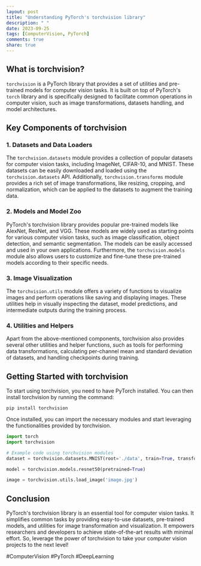 ```yaml
---
layout: post
title: "Understanding PyTorch's torchvision library"
description: " "
date: 2023-09-25
tags: [ComputerVision, PyTorch]
comments: true
share: true
---
```


## What is torchvision?

`torchvision` is a PyTorch library that provides a set of utilities and pre-trained models for computer vision tasks. It is built on top of PyTorch's `torch` library and is specifically designed to facilitate common operations in computer vision, such as image transformations, datasets handling, and model architectures.

## Key Components of torchvision

### 1. Datasets and Data Loaders

The `torchvision.datasets` module provides a collection of popular datasets for computer vision tasks, including ImageNet, CIFAR-10, and MNIST. These datasets can be easily downloaded and loaded using the `torchvision.datasets` API. Additionally, `torchvision.transforms` module provides a rich set of image transformations, like resizing, cropping, and normalization, which can be applied to the datasets to augment the training data.

### 2. Models and Model Zoo

PyTorch's torchvision library provides popular pre-trained models like AlexNet, ResNet, and VGG. These models are widely used as starting points for various computer vision tasks, such as image classification, object detection, and semantic segmentation. The models can be easily accessed and used in your own applications. Furthermore, the `torchvision.models` module also allows users to customize and fine-tune these pre-trained models according to their specific needs.

### 3. Image Visualization

The `torchvision.utils` module offers a variety of functions to visualize images and perform operations like saving and displaying images. These utilities help in visually inspecting the dataset, model predictions, and intermediate outputs during the training process.

### 4. Utilities and Helpers

Apart from the above-mentioned components, torchvision also provides several other utilities and helper functions, such as tools for performing data transformations, calculating per-channel mean and standard deviation of datasets, and handling checkpoints during training.

## Getting Started with torchvision

To start using torchvision, you need to have PyTorch installed. You can then install torchvision by running the command:

```
pip install torchvision
```

Once installed, you can import the necessary modules and start leveraging the functionalities provided by torchvision.

```python
import torch
import torchvision

# Example code using torchvision modules
dataset = torchvision.datasets.MNIST(root='./data', train=True, transform=torchvision.transforms.ToTensor(), download=True)

model = torchvision.models.resnet50(pretrained=True)

image = torchvision.utils.load_image('image.jpg')
```

## Conclusion

PyTorch's torchvision library is an essential tool for computer vision tasks. It simplifies common tasks by providing easy-to-use datasets, pre-trained models, and utilities for image transformation and visualization. It empowers researchers and developers to achieve state-of-the-art results with minimal effort. So, leverage the power of torchvision to take your computer vision projects to the next level!

#ComputerVision #PyTorch #DeepLearning